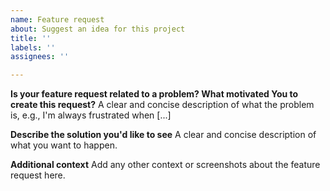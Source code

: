 ```yaml
---
name: Feature request
about: Suggest an idea for this project
title: ''
labels: ''
assignees: ''

---
```


**Is your feature request related to a problem? What motivated You to create this request?**
A clear and concise description of what the problem is, e.g., I'm always frustrated when [...]

**Describe the solution you'd like to see**
A clear and concise description of what you want to happen.

**Additional context**
Add any other context or screenshots about the feature request here.

